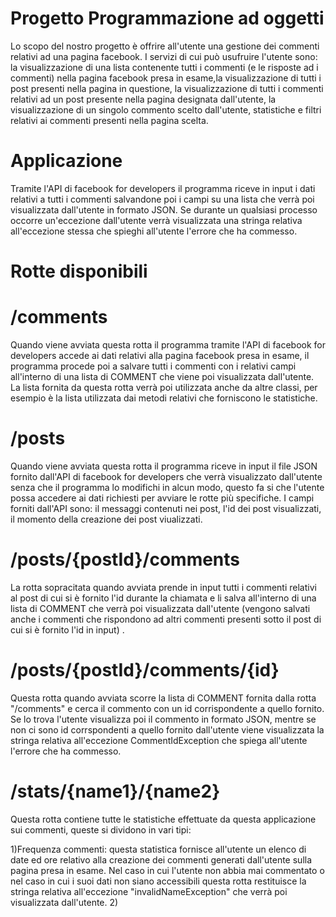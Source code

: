 # Progetto Programmazione ad oggetti

Lo scopo del nostro progetto è offrire all'utente una gestione dei commenti relativi ad una pagina facebook. I servizi di cui può usufruire l'utente sono: la visualizzazione di una lista contenente tutti i commenti (e le risposte ad i commenti) nella pagina facebook presa in esame,la visualizzazione di tutti i post presenti nella pagina in questione, la visualizzazione di tutti i commenti relativi ad un post presente nella pagina designata dall'utente, la visualizzazione di un singolo commento scelto dall'utente, statistiche e filtri relativi ai commenti presenti nella pagina scelta.

# Applicazione

Tramite l'API di facebook for developers il programma riceve in input i dati relativi a tutti i commenti salvandone poi i campi su una lista che verrà poi visualizzata dall'utente in formato JSON. Se durante un qualsiasi processo occorre un'eccezione dall'utente verrà visualizzata una stringa relativa all'eccezione stessa che spieghi all'utente l'errore che ha commesso.

# Rotte disponibili

# /comments

Quando viene avviata questa rotta il programma tramite l'API di facebook for developers accede ai dati relativi alla pagina facebook presa in esame, il programma procede poi a salvare tutti i commenti con i relativi campi all'interno di una lista di COMMENT che viene poi visualizzata dall'utente. La lista fornita da questa rotta verrà poi utilizzata anche da altre classi, per esempio è la lista utilizzata dai metodi relativi che forniscono le statistiche.

# /posts

Quando viene avviata questa rotta il programma riceve in input il file JSON fornito dall'API di facebook for developers che verrà visualizzato dall'utente senza che il programma lo modifichi in alcun modo, questo fa si che l'utente possa accedere ai dati richiesti per avviare le rotte più specifiche. I campi forniti dall'API sono: il messaggi contenuti nei post, l'id dei post visualizzati, il momento della creazione dei post viualizzati.

# /posts/{postId}/comments

La rotta sopracitata quando avviata prende in input tutti i commenti relativi al post di cui si è fornito l'id durante la chiamata e li salva all'interno di una lista di COMMENT che verrà poi visualizzata dall'utente (vengono salvati anche i commenti che rispondono ad altri commenti presenti sotto il post di cui si è fornito l'id in input) .

# /posts/{postId}/comments/{id}

Questa rotta quando avviata scorre la lista di COMMENT fornita dalla rotta "/comments" e cerca il commento con un id corrispondente a quello fornito. Se lo trova l'utente visualizza poi il commento in formato JSON, mentre se non ci sono id corrspondenti a quello fornito dall'utente viene visualizzata la stringa relativa all'eccezione CommentIdException che spiega all'utente l'errore che ha commesso.

# /stats/{name1}/{name2}

Questa rotta contiene tutte le statistiche effettuate da questa applicazione sui commenti, queste si dividono in vari tipi:

1)Frequenza commenti: questa statistica fornisce all'utente un elenco di date ed ore relativo alla creazione dei commenti generati dall'utente sulla pagina presa in esame. Nel caso in cui l'utente non abbia mai commentato o nel caso in cui i suoi dati non siano accessibili questa rotta restituisce la stringa relativa all'eccezione "invalidNameException" che verrà poi visualizzata dall'utente.
2)
